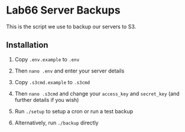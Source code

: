 # Lab66 Server Backups

This is the script we use to backup our servers to S3.

## Installation

1. Copy `.env.example` to `.env`

2. Then `nano .env` and enter your server details

3. Copy `.s3cmd.example` to `.s3cmd`

4. Then `nano .s3cmd` and change your `access_key` and `secret_key` (and further details if you wish)

5. Run `./setup` to setup a cron or run a test backup

6. Alternatively, run `./backup` directly

